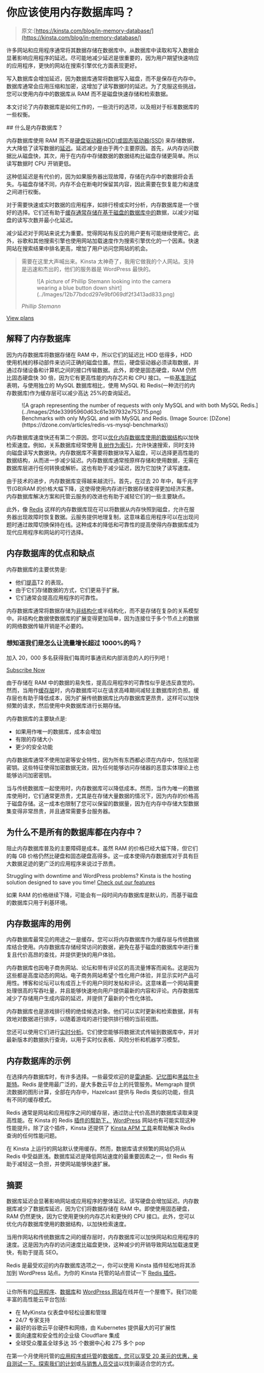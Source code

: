 # 你应该使用内存数据库吗？

> 原文:[https://kinsta.com/blog/in-memory-database/](https://kinsta.com/blog/in-memory-database/)

许多网站和应用程序通常将其数据存储在数据库中。从数据库中读取和写入数据会显著影响应用程序的延迟。尽可能地减少延迟是很重要的，因为用户期望快速响应的应用程序，更快的网站在搜索引擎优化方面表现更好。

写入数据库会增加延迟，因为数据库通常将数据写入磁盘，而不是保存在内存中。数据库通常会应用压缩和加密，这增加了读写数据时的延迟。为了克服这些挑战，您可以使用内存中的数据库从 RAM 而不是磁盘快速存储和检索数据。

本文讨论了内存数据库是如何工作的，一些流行的选项，以及相对于标准数据库的一些权衡。

 <kinsta-auto-toc heading="Table of Contents" exclude="last" list-style="arrow" selector="h2" count-number="-1">## 什么是内存数据库？

内存数据库使用 RAM 而不是[硬盘驱动器(HDD)或固态驱动器(SSD)](https://kinsta.com/blog/what-is-ssd/) 来存储数据，大大降低了读写数据的[延迟](https://kinsta.com/blog/network-latency/)。延迟减少是由于两个主要原因。首先，从内存访问数据比从磁盘快，其次，用于在内存中存储数据的数据结构比磁盘存储更简单。所以读写数据时 CPU 开销更低。

这种低延迟是有代价的，因为如果服务器出现故障，存储在内存中的数据将会丢失。与磁盘存储不同，内存不会在断电时保留其内容，因此需要在恢复能力和速度之间进行权衡。

对于需要快速或实时数据的应用程序，如排行榜或实时分析，内存数据库是一个很好的选择。它们还有助于[缓存通常存储在基于磁盘的数据库中的](https://kinsta.com/blog/what-is-cache/)数据，以减少对磁盘的读写次数并最小化延迟。

减少延迟对于网站来说尤为重要。觉得网站有反应的用户更有可能继续使用它。此外，谷歌和其他搜索引擎也使用网站加载速度作为搜索引擎优化的一个因素。快速网站在搜索结果中排名更高，增加了用户访问您网站的机会。

<link rel="stylesheet" href="https://kinsta.com/wp-content/themes/kinsta/dist/components/ctas/cta-mini.css?ver=2e932b8aba3918bfb818">

<aside class="sidebar-cta">

> 需要在这里大声喊出来。Kinsta 太神奇了，我用它做我的个人网站。支持是迅速和杰出的，他们的服务器是 WordPress 最快的。
> 
> <footer class="wp-block-kinsta-client-quote__footer">
> 
> <figure class="wp-block-kinsta-client-quote__avatar">![A picture of Phillip Stemann looking into the camera wearing a blue button down shirt](../Images/12b77bdcd297e9bf069df2f3413ad833.png)</figure>
> 
> <cite class="wp-block-kinsta-client-quote__cite">Phillip Stemann</cite></footer>

[View plans](https://kinsta.com/plans/)</aside>

## 解释了内存数据库

因为内存数据库将数据存储在 RAM 中，所以它们的延迟比 HDD 低得多，HDD 使用机械的移动部件来访问正确的磁盘位置。然后，硬盘驱动器必须读取数据，并通过存储设备和计算机之间的接口传输数据。此外，即使是固态硬盘，RAM 仍然比固态硬盘快 30 倍，因为它有更高性能的内存芯片和 CPU 接口。一些[基准测试](https://dzone.com/articles/redis-vs-mysql-benchmarks)表明，与使用独立的 MySQL 数据库相比，使用 MySQL 和 Redis(一种流行的内存数据库)作为缓存层可以减少高达 25%的查询延迟。

<figure id="attachment_136396" aria-describedby="caption-attachment-136396" style="width: 640px" class="wp-caption alignnone">![A graph representing the number of requests with only MySQL and with both MySQL Redis.](../Images/2fde33995960d63c61e397932e753715.png)

<figcaption id="caption-attachment-136396" class="wp-caption-text">Benchmarks with only MySQL and with MySQL and Redis. (Image Source: [DZone](https://dzone.com/articles/redis-vs-mysql-benchmarks))</figcaption>

</figure>

内存数据库速度快还有第二个原因。您可以[优化内存数据库使用的数据结构](https://towardsdatascience.com/intro-to-data-structures-2615eadc343d)以加快检索速度。例如，关系数据库经常使用 [B 树作为索引](https://www.complexsql.com/b-tree-index-b-tree-index-with-real-life-industry-examples/)，允许快速搜索，同时支持向磁盘读写大数据块。内存数据库不需要将数据块写入磁盘，可以选择更高性能的数据结构，从而进一步减少延迟。内存数据库通常按原样存储和使用数据，无需在数据库层进行任何转换或解析。这也有助于减少延迟，因为它加快了读写速度。

由于技术的进步，内存数据库变得越来越流行。首先，在过去 20 年中，每千兆字节(GB)RAM 的价格大幅下降，这使得使用内存进行数据存储变得更加经济实惠。内存数据库解决方案和托管云服务的改进也有助于减轻它们的一些主要缺点。

此外，像 [Redis](https://kinsta.com/help/redis-cache/) 这样的内存数据库现在可以将数据从内存快照到磁盘，允许在服务器出现故障时恢复数据。云服务提供地理复制，这意味着应用程序可以在出现问题时通过故障切换保持在线。这种成本的降低和可靠性的提高使得内存数据库成为现代应用程序和网站的可行选择。

## 内存数据库的优点和缺点

内存数据库的主要优势是:

*   他们[提高](https://kinsta.com/website-performance)T2 的表现。
*   由于它们存储数据的方式，它们更易于扩展。
*   它们通常会提高应用程序的可靠性。

内存数据库通常将数据存储为[非结构化](https://www.netapp.com/data-storage/unstructured-data/what-is-unstructured-data/)或半结构化，而不是存储在复杂的关系模型中。非结构化数据使数据库的扩展变得更加简单，因为连接位于多个节点上的数据的网络数据传输开销是不必要的。

 <dialog id="newsletter" class="dialog dialog has-dark-blue-background-color email-modal" aria-hidden="true">## 注册订阅时事通讯

<kinsta-form show-name="false" show-phone="false" show-website="false" show-company="false" show-disk-space="false" show-monthly-visits="false" show-number-of-websites="false" show-message="false" submit-button-text="Sign Up Now" submit-button-text-sending="Signing Up..." success-title="Thanks for subscribing!" success-message="Keep an eye out for our next newsletter." terms-template="newsletter" hubspot-source="subscribe_to_newsletter" submit-button-text-loading="Signing Up"></kinsta-form></dialog>

### 想知道我们是怎么让流量增长超过 1000%的吗？

加入 20，000 多名获得我们每周时事通讯和内部消息的人的行列吧！

[Subscribe Now](#newsletter)

由于存储在 RAM 中的数据的易失性，提高应用程序的可靠性似乎是违反直觉的。然而，当用作[缓存层](https://kinsta.com/blog/what-is-cache/)时，内存数据库可以在请求高峰期间减轻主数据库的负担。缓存层也有助于降低成本，因为扩展传统数据库比内存数据库更昂贵，这样可以加快频繁的请求，然后使用中央数据库进行长期存储。

内存数据库的主要缺点是:

*   如果用作唯一的数据库，成本会增加
*   有限的存储大小
*   更少的安全功能

内存数据库通常不使用加密等安全特性，因为所有东西都必须在内存中，包括加密密钥。这些特征使得加密数据无效，因为任何能够访问存储器的恶意实体理论上也能够访问加密密钥。

当与传统数据库一起使用时，内存数据库可以降低成本。然而，当作为唯一的数据库使用时，它们通常更昂贵，尤其是在存储大量数据的情况下，因为内存的价格高于磁盘存储。这一成本也限制了您可以保留的数据量，因为在内存中存储大型数据集变得非常昂贵，并且通常需要多台服务器。

## 为什么不是所有的数据库都在内存中？

阻止内存数据库普及的主要障碍是成本。虽然 RAM 的价格已经大幅下降，但它们的每 GB 价格仍然比硬盘和固态硬盘高得多。这一成本使得内存数据库对于具有巨大数据足迹的更广泛的应用程序来说过于昂贵。

Struggling with downtime and WordPress problems? Kinsta is the hosting solution designed to save you time! [Check out our features](https://kinsta.com/features/)

如果 RAM 的价格继续下降，可能会有一段时间内存数据库是默认的，而基于磁盘的数据库只用于利基环境。

## 内存数据库的用例

内存数据库最常见的用途之一是缓存。您可以将内存数据库作为缓存层与传统数据库结合使用。内存数据库存储经常访问的数据，避免在基于磁盘的数据库中进行重复且代价高昂的查找，并提供更快的用户体验。

内存数据库也因电子商务网站、论坛和带有评论区的高流量博客而闻名。这是因为这些都是高度动态的网站。电子商务网站希望个性化用户体验，并显示实时产品可用性。博客和论坛可以有成百上千的用户同时发帖和评论。这意味着一个网站需要处理很高的写吞吐量，并且能够快速地向用户提供最新的内容和评论。内存数据库减少了存储用户生成内容的延迟，并提供了最新的个性化体验。

内存数据库也是游戏排行榜的绝佳候选对象。他们可以实时更新和检索数据，并有效地对数据进行排序，以随着游戏的进行提供排行榜的当前视图。

您还可以使用它们进行[实时分析](https://kinsta.com/blog/google-analytics-alternatives/)。它们使您能够将数据流式传输到数据库中，并对最新版本的数据执行查询，以用于实时仪表板、风险分析和机器学习模型。

## 内存数据库的示例

在选择内存数据库时，有许多选择。一些最受欢迎的是[雷迪斯](https://kinsta.com/help/redis-cache/)、[记忆图](https://memgraph.com/)和[黑兹尔卡斯特](https://hazelcast.com/)。Redis 是使用最广泛的，是大多数云平台上的托管服务。Memgraph 提供流数据的图形计算，全部在内存中，Hazelcast 提供与 Redis 类似的功能，但具有不同的缓存模式。

Redis 通常是网站和应用程序之间的缓存层，通过防止代价高昂的数据库读取来提高性能。在 Kinsta 的 Redis [插件的帮助下，](https://kinsta.com/add-ons/?plan=visits-business1&interval=month) [WordPress](https://kinsta.com/knowledgebase/what-is-wordpress/) 网站也有可能实现这种性能提升。除了这个插件，Kinsta 还提供了 [Kinsta APM 工具](https://kinsta.com/help/apm-tool/#slowest-redis-cache)来帮助解决 Redis 查询的任何性能问题。

在 Kinsta 上运行的网站默认使用缓存。然而，数据库请求频繁的网站仍将从 Redis 中受益匪浅。数据库延迟是降低网站速度的最重要因素之一，但 Redis 有助于减轻这一负担，并使网站能够快速扩展。

## 摘要

数据库延迟会显著影响网站或应用程序的整体延迟。读写硬盘会增加延迟。内存数据库减少了数据库延迟，因为它们将数据存储在 RAM 中。即使使用固态硬盘，RAM 仍然更快，因为它使用更快的内存芯片和更快的 CPU 接口。此外，您可以优化内存数据库使用的数据结构，以加快检索速度。

当用作网站和传统数据库之间的缓存层时，内存数据库可以加快网站和应用程序的速度。这是因为内存的访问速度比磁盘更快，这种减少的开销导致网站加载速度更快，有助于提高 SEO。

Redis 是最受欢迎的内存数据库选项之一，你可以使用 Kinsta 插件轻松地将其添加到 WordPress 站点。为你的 Kinsta 托管的站点尝试一下 [Redis 插件](https://kinsta.com/help/redis-cache/#:~:text=Adding%20Redis%20to%20a%20Site%20at%20Kinsta,-If%20you%20would&text=Our%20Support%20team%20will%20install,%24100%20a%20month%20per%20site.)。

* * *

让你所有的[应用程序](https://kinsta.com/application-hosting/)、[数据库](https://kinsta.com/database-hosting/)和 [WordPress 网站](https://kinsta.com/wordpress-hosting/)在线并在一个屋檐下。我们功能丰富的高性能云平台包括:

*   在 MyKinsta 仪表盘中轻松设置和管理
*   24/7 专家支持
*   最好的谷歌云平台硬件和网络，由 Kubernetes 提供最大的可扩展性
*   面向速度和安全性的企业级 Cloudflare 集成
*   全球受众覆盖全球多达 35 个数据中心和 275 多个 pop

在第一个月使用托管的[应用程序或托管](https://kinsta.com/application-hosting/)的[数据库，您可以享受 20 美元的优惠，亲自测试一下。探索我们的](https://kinsta.com/database-hosting/)[计划](https://kinsta.com/plans/)或[与销售人员交谈](https://kinsta.com/contact-us/)以找到最适合您的方式。</kinsta-auto-toc>